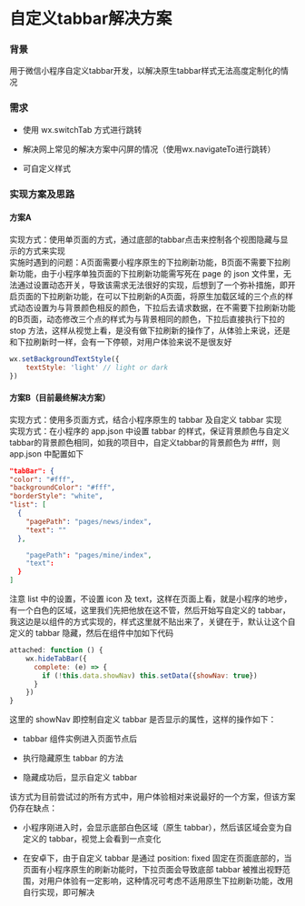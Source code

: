 #  自定义tabbar解决方案

<a name="k10lhw"></a>
### [](#k10lhw)背景
用于微信小程序自定义tabbar开发，以解决原生tabbar样式无法高度定制化的情况

<a name="agk4xa"></a>
### [](#agk4xa)需求

- 使用 wx.switchTab 方式进行跳转

- 解决网上常见的解决方案中闪屏的情况（使用wx.navigateTo进行跳转）

- 可自定义样式


<a name="6hs7ts"></a>
### [](#6hs7ts)实现方案及思路

<a name="na6eqx"></a>
#### [](#na6eqx)方案A
实现方式：使用单页面的方式，通过底部的tabbar点击来控制各个视图隐藏与显示的方式来实现<br />实施时遇到的问题：A页面需要小程序原生的下拉刷新功能，B页面不需要下拉刷新功能，由于小程序单独页面的下拉刷新功能需写死在 page 的 json 文件里，无法通过设置动态开关，导致该需求无法很好的实现，后想到了一个弥补措施，即开启页面的下拉刷新功能，在可以下拉刷新的A页面，将原生加载区域的三个点的样式动态设置为与背景颜色相反的颜色，下拉后去请求数据，在不需要下拉刷新功能的B页面，动态修改三个点的样式为与背景相同的颜色，下拉后直接执行下拉的 stop 方法，这样从视觉上看，是没有做下拉刷新的操作了，从体验上来说，还是和下拉刷新时一样，会有一下停顿，对用户体验来说不是很友好

```javascript
wx.setBackgroundTextStyle({
    textStyle: 'light' // light or dark
})
```

<a name="2s2evg"></a>
#### [](#2s2evg)方案B（目前最终解决方案）
实现方式：使用多页面方式，结合小程序原生的 tabbar 及自定义 tabbar 实现<br />实现方式：在小程序的 app.json 中设置 tabbar 的样式，保证背景颜色与自定义tabbar的背景颜色相同，如我的项目中，自定义tabbar的背景颜色为 #fff，则 app.json 中配置如下

```json
"tabBar": {
"color": "#fff",
"backgroundColor": "#fff",
"borderStyle": "white",
"list": [
  {
    "pagePath": "pages/news/index",
    "text": ""
  },

    "pagePath": "pages/mine/index",
    "text": 
  }
]
```

注意 list 中的设置，不设置 icon 及 text，这样在页面上看，就是小程序的地步，有一个白色的区域，这里我们先把他放在这不管，然后开始写自定义的 tabbar，我这边是以组件的方式实现的，样式这里就不贴出来了，关键在于，默认让这个自定义的 tabbar 隐藏，然后在组件中加如下代码

```javascript
attached: function () {
    wx.hideTabBar({
      complete: (e) => {
        if (!this.data.showNav) this.setData({showNav: true})
      }
    })
}
```

这里的 showNav 即控制自定义 tabbar 是否显示的属性，这样的操作如下：

- tabbar 组件实例进入页面节点后

- 执行隐藏原生 tabbar 的方法

- 隐藏成功后，显示自定义 tabbar


该方式为目前尝试过的所有方式中，用户体验相对来说最好的一个方案，但该方案仍存在缺点：

- 小程序刚进入时，会显示底部白色区域（原生 tabbar），然后该区域会变为自定义的 tabbar，视觉上会看到一点变化

- 在安卓下，由于自定义 tabbar 是通过 position: fixed 固定在页面底部的，当页面有小程序原生的刷新功能时，下拉页面会导致底部 tabbar 被推出视野范围，对用户体验有一定影响，这种情况可考虑不适用原生下拉刷新功能，改用自行实现，即可解决


